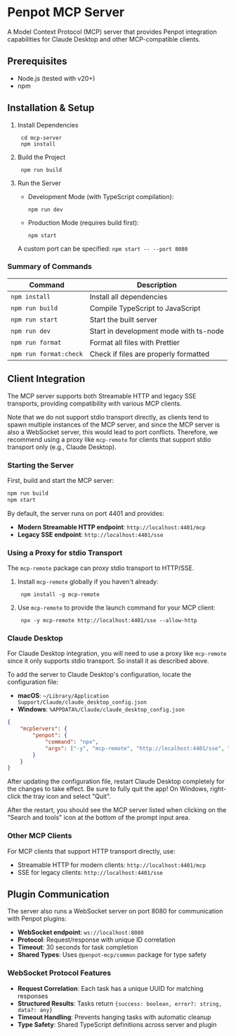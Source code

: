 # Penpot MCP Server

A Model Context Protocol (MCP) server that provides Penpot integration capabilities for Claude Desktop and other MCP-compatible clients.

## Prerequisites

- Node.js (tested with v20+)
- npm

## Installation & Setup

1. Install Dependencies

        cd mcp-server
        npm install

2. Build the Project

        npm run build

3. Run the Server

   - Development Mode (with TypeScript compilation):

         npm run dev

   - Production Mode (requires build first):

         npm start

   A custom port can be specified: `npm start -- --port 8080`


### Summary of Commands

| Command                | Description                            |
| ---------------------- | -------------------------------------- |
| `npm install`          | Install all dependencies               |
| `npm run build`        | Compile TypeScript to JavaScript       |
| `npm run start`        | Start the built server                 |
| `npm run dev`          | Start in development mode with ts-node |
| `npm run format`       | Format all files with Prettier         |
| `npm run format:check` | Check if files are properly formatted  |


## Client Integration

The MCP server supports both Streamable HTTP and legacy SSE transports, providing compatibility with various MCP clients.

Note that we do not support stdio transport directly, as clients tend to spawn multiple instances of the MCP server,
and since the MCP server is also a WebSocket server, this would lead to port conflicts.
Therefore, we recommend using a proxy like `mcp-remote` for clients that support stdio transport only (e.g., Claude Desktop).

### Starting the Server

First, build and start the MCP server:

```bash
npm run build
npm start
```

By default, the server runs on port 4401 and provides:

- **Modern Streamable HTTP endpoint**: `http://localhost:4401/mcp`
- **Legacy SSE endpoint**: `http://localhost:4401/sse`

### Using a Proxy for stdio Transport

The `mcp-remote` package can proxy stdio transport to HTTP/SSE.

1. Install `mcp-remote` globally if you haven't already:

        npm install -g mcp-remote

2. Use `mcp-remote` to provide the launch command for your MCP client:

        npx -y mcp-remote http://localhost:4401/sse --allow-http

### Claude Desktop

For Claude Desktop integration, you will need to use a proxy like `mcp-remote` since it only supports stdio transport.
So install it as described above.

To add the server to Claude Desktop's configuration, locate the configuration file:

 - **macOS**: `~/Library/Application Support/Claude/claude_desktop_config.json`  
 - **Windows**: `%APPDATA%/Claude/claude_desktop_config.json`

```json
{
    "mcpServers": {
        "penpot": {
            "command": "npx",
            "args": ["-y", "mcp-remote", "http://localhost:4401/sse", "--allow-http"]
        }
    }
}
```

After updating the configuration file, restart Claude Desktop completely for the changes to take effect.
Be sure to fully quit the app! On Windows, right-click the tray icon and select "Quit".

After the restart, you should see the MCP server listed when clicking on the "Search and tools" icon at the bottom
of the prompt input area.

### Other MCP Clients

For MCP clients that support HTTP transport directly, use:

- Streamable HTTP for modern clients: `http://localhost:4401/mcp`
- SSE for legacy clients: `http://localhost:4401/sse`

## Plugin Communication

The server also runs a WebSocket server on port 8080 for communication with Penpot plugins:

- **WebSocket endpoint**: `ws://localhost:8080`
- **Protocol**: Request/response with unique ID correlation
- **Timeout**: 30 seconds for task completion
- **Shared Types**: Uses `@penpot-mcp/common` package for type safety

### WebSocket Protocol Features

- **Request Correlation**: Each task has a unique UUID for matching responses
- **Structured Results**: Tasks return `{success: boolean, error?: string, data?: any}`
- **Timeout Handling**: Prevents hanging tasks with automatic cleanup
- **Type Safety**: Shared TypeScript definitions across server and plugin

